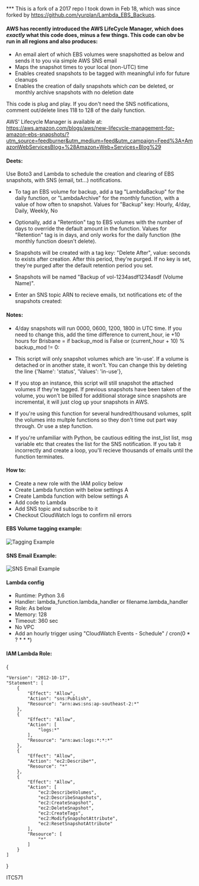 *** This is a fork of a 2017 repo I took down in Feb 18, which was since forked by https://github.com/yurplan/Lambda_EBS_Backups.

#### AWS has recently introduced the AWS LifeCycle Manager, which does *exactly* what this code does, minus a few things. This code can obv be run in all regions and also produces:
 - An email alert of which EBS volumes were snapshotted as below and sends it to you via simple AWS SNS email
 - Maps the snapshot times to your local (non-UTC) time
 - Enables created snapshots to be tagged with meaningful info for future cleanups
 - Enables the creation of daily snapshots which *can* be deleted, or monthly archive snapshots with no deletion date

This code is plug and play. If you don't need the SNS notifications, comment out/delete lines 118 to 128 of the daily function.

AWS' Lifecycle Manager is available at: https://aws.amazon.com/blogs/aws/new-lifecycle-management-for-amazon-ebs-snapshots/?utm_source=feedburner&utm_medium=feed&utm_campaign=Feed%3A+AmazonWebServicesBlog+%28Amazon+Web+Services+Blog%29

#### Deets:
Use Boto3 and Lambda to schedule the creation and clearing of EBS snapshots, with SNS (email, txt...) notifications.

 - To tag an EBS volume for backup, add a tag "LambdaBackup" for the daily function, or "LambdaArchive" for the monthly function, with a value of how often to snapshot. Values for "Backup" key: Hourly, 4/day, Daily, Weekly, No

 - Optionally, add a "Retention" tag to EBS volumes with the number of days to override the default amount in the function. Values for "Retention" tag is in days, and only works for the daily function (the monthly function doesn't delete).

 - Snapshots will be created with a tag key: "Delete After", value: seconds to exists after creation. After this period, they're purged. If no key is set, they're purged after the default retention period you set.

 - Snapshots will be named "Backup of vol-1234asdf1234asdf (Volume Name)".
    
 - Enter an SNS topic ARN to recieve emails, txt notifications etc of the snapshots created:
    
    
#### Notes:
 - 4/day snapshots will run 0000, 0600, 1200, 1800 in UTC time. If you need to change this, add the time difference to current_hour, ie +10 hours for Brisbane = if backup_mod is False or (current_hour + 10) % backup_mod != 0:

 - This script will only snapshot volumes which are 'in-use'. If a volume is detached or in another state, it won't. You can change this by deleting the line {'Name': 'status', 'Values': 'in-use'},

 - If you stop an instance, this script will still snapshot the attached volumes if they're tagged. If previous snapshots have been taken of the volume, you won't be billed for additional storage since snapshots are incremental, it will just clog up your snapshots in AWS.

 - If you're using this function for several hundred/thousand volumes, split the volumes into multple functions so they don't time out part way through. Or use a step function.

 - If you're unfamiliar with Python, be cautious editing the inst_list list, msg variable etc that creates the list for the SNS notification. If you tab it incorrectly and create a loop, you'll recieve thousands of emails until the function terminates.



#### How to:
 - Create a new role with the IAM policy below 
 - Create Lambda function with below settings A
 - Create Lambda function with below settings A
 - Add code to Lambda 
 - Add SNS topic and subscribe to it 
 - Checkout CloudWatch logs to confirm nil errors


#### EBS Volume tagging example:

![Tagging Example](https://github.com/TacMechMonkey/Lambda_EBS_Backups-Python_3-6/blob/master/TaggingExample.PNG)



#### SNS Email Example:

![SNS Email Example](https://github.com/TacMechMonkey/Lambda_EBS_Backups-Python_3-6/blob/master/EmailExample.jpg)


#### Lambda config
 - Runtime: Python 3.6
 - Handler: lambda_function.lambda_handler or filename.lambda_handler
 - Role: As below
 - Memory: 128
 - Timeout: 360 sec
 - No VPC
 - Add an hourly trigger using "CloudWatch Events - Schedule" / cron(0 * ? * * *)


#### IAM Lambda Role:

{

    "Version": "2012-10-17",
    "Statement": [
        {
            "Effect": "Allow",
            "Action": "sns:Publish",
            "Resource": "arn:aws:sns:ap-southeast-2:*"
        },
        {
            "Effect": "Allow",
            "Action": [
                "logs:*"
            ],
            "Resource": "arn:aws:logs:*:*:*"
        },
        {
            "Effect": "Allow",
            "Action": "ec2:Describe*",
            "Resource": "*"
        },
        {
            "Effect": "Allow",
            "Action": [
                "ec2:DescribeVolumes",
                "ec2:DescribeSnapshots",
                "ec2:CreateSnapshot",
                "ec2:DeleteSnapshot",
                "ec2:CreateTags",
                "ec2:ModifySnapshotAttribute",
                "ec2:ResetSnapshotAttribute"
            ],
            "Resource": [
                "*"
            ]
        }
    ]
}

ITC571
